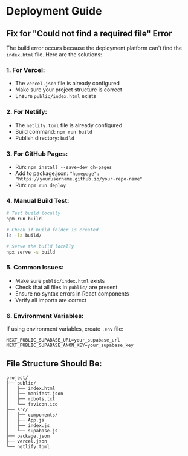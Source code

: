 # Deployment Guide

## Fix for "Could not find a required file" Error

The build error occurs because the deployment platform can't find the `index.html` file. Here are the solutions:

### 1. **For Vercel:**
- The `vercel.json` file is already configured
- Make sure your project structure is correct
- Ensure `public/index.html` exists

### 2. **For Netlify:**
- The `netlify.toml` file is already configured
- Build command: `npm run build`
- Publish directory: `build`

### 3. **For GitHub Pages:**
- Run: `npm install --save-dev gh-pages`
- Add to package.json: `"homepage": "https://yourusername.github.io/your-repo-name"`
- Run: `npm run deploy`

### 4. **Manual Build Test:**
```bash
# Test build locally
npm run build

# Check if build folder is created
ls -la build/

# Serve the build locally
npx serve -s build
```

### 5. **Common Issues:**
- Make sure `public/index.html` exists
- Check that all files in `public/` are present
- Ensure no syntax errors in React components
- Verify all imports are correct

### 6. **Environment Variables:**
If using environment variables, create `.env` file:
```
NEXT_PUBLIC_SUPABASE_URL=your_supabase_url
NEXT_PUBLIC_SUPABASE_ANON_KEY=your_supabase_key
```

## File Structure Should Be:
```
project/
├── public/
│   ├── index.html
│   ├── manifest.json
│   ├── robots.txt
│   └── favicon.ico
├── src/
│   ├── components/
│   ├── App.js
│   ├── index.js
│   └── supabase.js
├── package.json
├── vercel.json
└── netlify.toml
```
